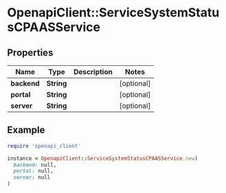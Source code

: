# OpenapiClient::ServiceSystemStatusCPAASService

## Properties

| Name | Type | Description | Notes |
| ---- | ---- | ----------- | ----- |
| **backend** | **String** |  | [optional] |
| **portal** | **String** |  | [optional] |
| **server** | **String** |  | [optional] |

## Example

```ruby
require 'openapi_client'

instance = OpenapiClient::ServiceSystemStatusCPAASService.new(
  backend: null,
  portal: null,
  server: null
)
```

